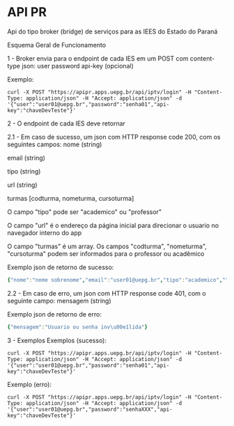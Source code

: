 # API PR

Api do tipo broker (bridge) de serviços para as IEES do Estado do Paraná

Esquema Geral de Funcionamento

1 - Broker envia para o endpoint de cada IES em um POST com content-type json:
user
password
api-key (opcional)

Exemplo:
```console
curl -X POST "https://apipr.apps.uepg.br/api/iptv/login" -H "Content-Type: application/json" -H "Accept: application/json" -d '{"user":"user01@uepg.br","password":"senha01","api-key":"chaveDevTeste"}'
```

2 - O endpoint de cada IES deve retornar

2.1 - Em caso de sucesso, um json com HTTP response code 200, com os seguintes campos:
nome (string)

email (string)

tipo (string)

url (string)

turmas [codturma, nometurma, cursoturma]

O campo "tipo" pode ser "academico" ou "professor"

O campo "url" é o endereço da página inicial para direcionar o usuario no navegador interno do app

O campo "turmas" é um array. Os campos "codturma", "nometurma", "cursoturma" podem ser informados para o professor ou acadêmico

Exemplo json de retorno de sucesso:
```yaml
{"nome":"nome sobrenome","email":"user01@uepg.br","tipo":"academico","turmas":[{"codturma":"123456","nometurma":"L\u00f3gica Computacional - Turma A","cursoturma":"Engenharia de Computa\u00e7\u00e3o"},{"codturma":"654321","nometurma":"Estrutura de Dados","cursoturma":"Engenharia de Computa\u00e7\u00e3o"}]}
```

2.2 - Em caso de erro, um json com HTTP response code 401, com o seguinte campo:
mensagem (string)

Exemplo json de retorno de erro:
```yaml
{"mensagem":"Usuario ou senha inv\u00e1lida"}
```

3 - Exemplos
Exemplos (sucesso):
```console
curl -X POST "https://apipr.apps.uepg.br/api/iptv/login" -H "Content-Type: application/json" -H "Accept: application/json" -d '{"user":"user01@uepg.br","password":"senha01","api-key":"chaveDevTeste"}'
```

Exemplo (erro):
```console
curl -X POST "https://apipr.apps.uepg.br/api/iptv/login" -H "Content-Type: application/json" -H "Accept: application/json" -d '{"user":"user01@uepg.br","password":"senhaXXX","api-key":"chaveDevTeste"}'
```





